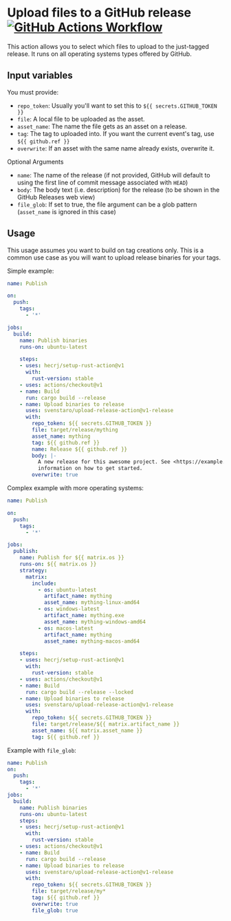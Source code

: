 # Upload files to a GitHub release [![GitHub Actions Workflow](https://github.com/svenstaro/upload-release-action/workflows/PR%20Checks/badge.svg)](https://github.com/svenstaro/upload-release-action/actions)

This action allows you to select which files to upload to the just-tagged release.
It runs on all operating systems types offered by GitHub.

## Input variables

You must provide:

- `repo_token`: Usually you'll want to set this to `${{ secrets.GITHUB_TOKEN }}`
- `file`: A local file to be uploaded as the asset.
- `asset_name`: The name the file gets as an asset on a release.
- `tag`: The tag to uploaded into. If you want the current event's tag, use `${{ github.ref }}`
- `overwrite`: If an asset with the same name already exists, overwrite it.

Optional Arguments

- `name`: The name of the release (if not provided, GitHub will default to using the first line of commit message associated with `HEAD`)
- `body`: The body text (i.e. description) for the release (to be shown in the GitHub Releases web view)
- `file_glob`: If set to true, the file argument can be a glob pattern (`asset_name` is ignored in this case)

## Usage

This usage assumes you want to build on tag creations only.
This is a common use case as you will want to upload release binaries for your tags.

Simple example:

```yaml
name: Publish

on:
  push:
    tags:
      - '*'

jobs:
  build:
    name: Publish binaries
    runs-on: ubuntu-latest

    steps:
    - uses: hecrj/setup-rust-action@v1
      with:
        rust-version: stable
    - uses: actions/checkout@v1
    - name: Build
      run: cargo build --release
    - name: Upload binaries to release
      uses: svenstaro/upload-release-action@v1-release
      with:
        repo_token: ${{ secrets.GITHUB_TOKEN }}
        file: target/release/mything
        asset_name: mything
        tag: ${{ github.ref }}
        name: Release ${{ github.ref }}
        body: |-
          A new release for this awesome project. See <https://example.com> for more
          information on how to get started.
        overwrite: true
```

Complex example with more operating systems:

```yaml
name: Publish

on:
  push:
    tags:
      - '*'

jobs:
  publish:
    name: Publish for ${{ matrix.os }}
    runs-on: ${{ matrix.os }}
    strategy:
      matrix:
        include:
          - os: ubuntu-latest
            artifact_name: mything
            asset_name: mything-linux-amd64
          - os: windows-latest
            artifact_name: mything.exe
            asset_name: mything-windows-amd64
          - os: macos-latest
            artifact_name: mything
            asset_name: mything-macos-amd64

    steps:
    - uses: hecrj/setup-rust-action@v1
      with:
        rust-version: stable
    - uses: actions/checkout@v1
    - name: Build
      run: cargo build --release --locked
    - name: Upload binaries to release
      uses: svenstaro/upload-release-action@v1-release
      with:
        repo_token: ${{ secrets.GITHUB_TOKEN }}
        file: target/release/${{ matrix.artifact_name }}
        asset_name: ${{ matrix.asset_name }}
        tag: ${{ github.ref }}
```

Example with `file_glob`:
```yaml
name: Publish
on:
  push:
    tags:
      - '*'
jobs:
  build:
    name: Publish binaries
    runs-on: ubuntu-latest
    steps:
    - uses: hecrj/setup-rust-action@v1
      with:
        rust-version: stable
    - uses: actions/checkout@v1
    - name: Build
      run: cargo build --release
    - name: Upload binaries to release
      uses: svenstaro/upload-release-action@v1-release
      with:
        repo_token: ${{ secrets.GITHUB_TOKEN }}
        file: target/release/my*
        tag: ${{ github.ref }}
        overwrite: true
        file_glob: true
```
